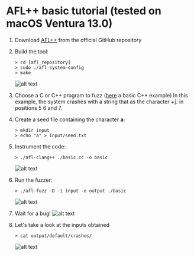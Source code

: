 # AFL++ basic tutorial (tested on macOS Ventura 13.0)

1. Download [AFL++](https://github.com/AFLplusplus/AFLplusplus) from the official GitHub repository
2. Build the tool:
     ```
   > cd [afl_repository] 
   > sudo ./afl-system-config
   > make
   ```
   ![alt text](./1.png)
3. Choose a C or C++ program to fuzz ([here](./basic.cc) a basic C++ example)
In this example, the system crashes with a string that as the character *+]:* in positions 5 6 and 7.
4. Create a seed file containing the character **a**:
    ```
    > mkdir input
    > echo "a" > input/seed.txt
    ```
5. Instrument the code:
    ```
    > ./afl-clang++ ./basic.cc -o basic
    ``` 
    ![alt text](./5.png)
6. Run the fuzzer:
    ``` 
    > ./afl-fuzz -D -i input -o output ./basic
    ``` 
    ![alt text](./6.png)

7. Wait for a bug!
![alt text](./7.png)

8. Let's take a look at the inputs obtained
    ```
    > cat output/default/crashes/
    ```
    ![alt text](./8.png)

